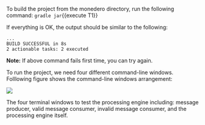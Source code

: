 To build the project from the monedero directory, run the following command:
`gradle jar`{{execute T1}} 

If everything is OK, the output should be similar to the following:

```
...
BUILD SUCCESSFUL in 8s
2 actionable tasks: 2 executed
```

**Note:** If above command fails first time, you can try again.

To run the project, we need four different command-line windows. Folllowing figure shows the command-line windows arrangement:

![](https://github.com/fenago/katacoda-scenarios/raw/master/apache-kafka/apache-kafka-message-enrichment/steps/12/1.jpg)

The four terminal windows to test the processing engine including: message producer, valid message consumer, invalid message consumer, and the processing engine itself.